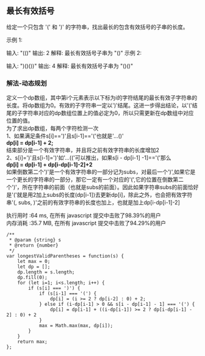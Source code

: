 ## 最长有效括号

给定一个只包含 '(' 和 ')' 的字符串，找出最长的包含有效括号的子串的长度。

示例 1:

输入: "(()"
输出: 2
解释: 最长有效括号子串为 "()"
示例 2:

输入: ")()())"
输出: 4
解释: 最长有效括号子串为 "()()"

### 解法-动态规划
定义一个dp数组，其中第i个元素表示以下标为i的字符结尾的最长有效子字符串的长度。将dp数组为0。有效的子字符串一定以')'结尾。这进一步得出结论，以'('结尾的子字符串对应的dp数组位置上的值必定为0，所以只需更新在dp数组中对应位置的值。<br>
为了求出dp数组，每两个字符检测一次<br>
1、如果满足条件s[i]==')'且s[i-1]=='('也就是'...()'<br>
**dp[i] = dp[i-1] + 2;**<br>
结束部分是一个有效字符串，并且将之前有效字符串的长度增加2<br>
2、s[i]=')'且s[i-1]=')'如'...(('可以推出，如果s[i - dp[i-1] -1]=='('那么<br>
**dp[i] = dp[i-1] + dp[i-dp[i-1]-2]+2**<br>
如果倒数第二个')'是一个有效字符串的一部分记为subs，对最后一个')',如果它是一个更长的字符串的一部分，那它一定有一个对应的'(',它的位置在倒数第二个')'，所在字符串的前面（也就是subs的前面）。因此如果字符串subs的前面恰好是'('就是用2加上subs的长度(dp[i-1])去更新dp[i]，除此之外，也会把有效字符串'(, subs, )'之前的有效字符串的长度也加上，也就是加上dp[i-dp[i-1]-2]<br>

执行用时 :64 ms, 在所有 javascript 提交中击败了98.39%的用户<br>
内存消耗 :35.7 MB, 在所有 javascript 提交中击败了94.29%的用户
```
/**
 * @param {string} s
 * @return {number}
 */
var longestValidParentheses = function(s) {
    let max = 0;
    let dp = [];
    dp.length = s.length;
    dp.fill(0);
    for (let i=1; i<s.length; i++) {
        if (s[i] === ')') {
            if (s[i-1] === '(') {
                dp[i] = (i >= 2 ? dp[i-2] : 0) + 2;
            } else if (i-dp[i-1] > 0 && s[i - dp[i-1] - 1] === '(') {
                dp[i] = dp[i-1] + ((i-dp[i-1]) >= 2 ? dp[i-dp[i-1] - 2] : 0) + 2
            }
            max = Math.max(max, dp[i]);
        }
    }
    return max;
};
```